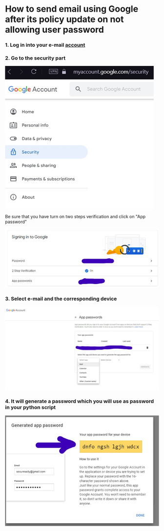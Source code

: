 # How to send email using Google after its policy update on not allowing user password
### 1. Log in into your e-mail [account](https://myaccount.google.com/)
### 2. Go to the security part
<img src="how_to_images/google_security_part.jpg" alt="google_security_part">

Be sure that you have turn on two steps verification and click on "App password"

<img src="how_to_images/google_app_password.jpg" alt="google_corresponding_advice">

### 3. Select e-mail and the corresponding device

<img src="how_to_images/google_corresponding_advice.jpg" alt="google_corresponding_advice">

### 4. It will generate a password which you will use as password in your python script

<img src="how_to_images/google_password_generated.jpg" alt="google_corresponding_advice">

